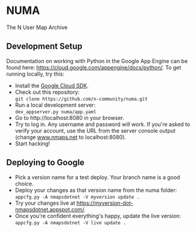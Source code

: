 # NUMA
The N User Map Archive

## Development Setup

Documentation on working with Python in the Google App Engine can be found here:
https://cloud.google.com/appengine/docs/python/.    To get running locally,  try
this:

- Install the [Google Cloud SDK](https://cloud.google.com/sdk/).
- Check out this repository:  
  `git clone https://github.com/n-community/numa.git`
- Run a local development server:  
  `dev_appserver.py numa/app.yaml`
- Go to http://localhost:8080 in your browser.
- Try to log in. Any username and password will work.  If you're asked to verify
  your account, use the URL from the server console output (change www.nmaps.net
  to localhost:8080).
- Start hacking!


## Deploying to Google

- Pick a version name for a test deploy.  Your branch name is a good choice.
- Deploy your changes as that version name from the numa folder:  
  `appcfg.py -A nmapsdotnet -V myversion update .`
- Try your changes live at https://myversion-dot-nmapsdotnet.appspot.com/.
- Once you're confident everything's happy, update the live version:  
  `appcfg.py -A nmapsdotnet -V live update .`
